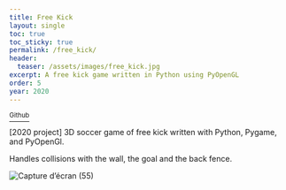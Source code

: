 ```yaml
---
title: Free Kick
layout: single
toc: true
toc_sticky: true
permalink: /free_kick/
header:
  teaser: /assets/images/free_kick.jpg
excerpt: A free kick game written in Python using PyOpenGL
order: 5
year: 2020
---
```


<a href="https://github.com/StokastX/Free-kick" class=""> <sup><i class="fa-brands fa-github"></i> Github</sup></a>

[2020 project] 3D soccer game of free kick written with Python, Pygame, and PyOpenGl.

Handles collisions with the wall, the goal and the back fence.

![Capture d’écran (55)](https://github.com/Patoche692/Free-kick/assets/54531293/aa213f25-f955-417d-8472-a9c79ccccb63)
